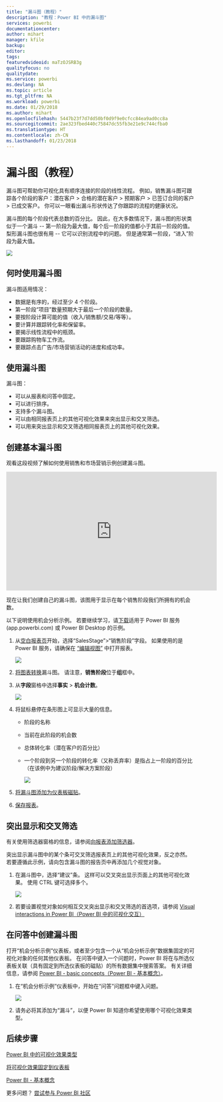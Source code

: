 ```yaml
---
title: "漏斗图（教程）"
description: "教程：Power BI 中的漏斗图"
services: powerbi
documentationcenter: 
author: mihart
manager: kfile
backup: 
editor: 
tags: 
featuredvideoid: maTzOJSRB3g
qualityfocus: no
qualitydate: 
ms.service: powerbi
ms.devlang: NA
ms.topic: article
ms.tgt_pltfrm: NA
ms.workload: powerbi
ms.date: 01/29/2018
ms.author: mihart
ms.openlocfilehash: 5447b23f7d7dd50bf0d9f9e0cfcc84ea9ad0cc8a
ms.sourcegitcommit: 2ae323fbed440c75847dc55fb3e21e9c744cfba0
ms.translationtype: HT
ms.contentlocale: zh-CN
ms.lasthandoff: 01/23/2018
---
```

# <a name="funnel-charts-tutorial"></a>漏斗图（教程）
漏斗图可帮助你可视化具有顺序连接的阶段的线性流程。 例如，销售漏斗图可跟踪各个阶段的客户：潜在客户 \> 合格的潜在客户 \> 预期客户 \> 已签订合同的客户 \> 已成交客户。  你可以一眼看出漏斗形状传达了你跟踪的流程的健康状况。

漏斗图的每个阶段代表总数的百分比。 因此，在大多数情况下，漏斗图的形状类似于一个漏斗 -- 第一阶段为最大值，每个后一阶段的值都小于其前一阶段的值。  梨形漏斗图也很有用 -- 它可以识别流程中的问题。  但是通常第一阶段，“进入”阶段为最大值。

![](media/power-bi-visualization-funnel-charts/funnelplain.png)

## <a name="when-to-use-a-funnel-chart"></a>何时使用漏斗图
漏斗图适用情况：

* 数据是有序的，经过至少 4 个阶段。
* 第一阶段“项目”数量预期大于最后一个阶段的数量。
* 要按阶段计算可能的值（收入/销售额/交易/等等）。
* 要计算并跟踪转化率和保留率。
* 要揭示线性流程中的瓶颈。
* 要跟踪购物车工作流。
* 要跟踪点击广告/市场营销活动的进度和成功率。

## <a name="working-with-funnel-charts"></a>使用漏斗图
漏斗图：

* 可以从报表和问答中固定。
* 可以进行排序。
* 支持多个漏斗图。
* 可以由相同报表页上的其他可视化效果来突出显示和交叉筛选。
* 可以用来突出显示和交叉筛选相同报表页上的其他可视化效果。

## <a name="create-a-basic-funnel-chart"></a>创建基本漏斗图
观看这段视频了解如何使用销售和市场营销示例创建漏斗图。

<iframe width="560" height="315" src="https://www.youtube.com/embed/qKRZPBnaUXM" frameborder="0" allow="autoplay; encrypted-media" allowfullscreen></iframe>


现在让我们创建自己的漏斗图，该图用于显示在每个销售阶段我们所拥有的机会数。

以下说明使用机会分析示例。 若要继续学习，请[下载](sample-datasets.md)适用于 Power BI 服务 (app.powerbi.com) 或 Power BI Desktop 的示例。   

1. 从[空白报表页](power-bi-report-add-page.md)开始，选择“SalesStage”\>“销售阶段”字段。 如果使用的是 Power BI 服务，请确保在 [“编辑视图”](service-interact-with-a-report-in-editing-view.md) 中打开报表。
   
    ![](media/power-bi-visualization-funnel-charts/funnelselectfield_new.png)
2. [将图表转换](power-bi-report-change-visualization-type.md)漏斗图。 请注意，**销售阶段**位于**组**框中。 
3. 从**字段**窗格中选择**事实** \> **机会计数**。
   
    ![](media/power-bi-visualization-funnel-charts/power-bi-funnel.png)
4. 将鼠标悬停在条形图上可显示大量的信息。
   
   * 阶段的名称
   * 当前在此阶段的机会数
   * 总体转化率（潜在客户的百分比） 
   * 一个阶段到另一个阶段的转化率（又称丢弃率）是指占上一阶段的百分比（在该例中为建议阶段/解决方案阶段）
     
     ![](media/power-bi-visualization-funnel-charts/funnelhover_new.png)
5. [将漏斗图添加为仪表板磁贴](service-dashboard-tiles.md)。 
6. [保存报表](service-report-save.md)。

## <a name="highlighting-and-cross-filtering"></a>突出显示和交叉筛选
有关使用筛选器窗格的信息，请参阅[向报表添加筛选器](power-bi-report-add-filter.md)。

突出显示漏斗图中的某个条可交叉筛选报表页上的其他可视化效果，反之亦然。 若要遵循此示例，请向包含漏斗图的报告页中再添加几个视觉对象。

1. 在漏斗图中，选择“建议”条。 这样可以交叉突出显示页面上的其他可视化效果。 使用 CTRL 键可选择多个。
   
   ![](media/power-bi-visualization-funnel-charts/funnelchartnoowl.gif)
2. 若要设置视觉对象如何相互交叉突出显示和交叉筛选的首选项，请参阅 [Visual interactions in Power BI（Power BI 中的可视化交互）](service-reports-visual-interactions.md)

## <a name="create-a-funnel-chart-in-qa"></a>在问答中创建漏斗图
打开“机会分析示例”仪表板，或者至少包含一个从“机会分析示例”数据集固定的可视化对象的任何其他仪表板。  在问答中键入一个问题时，Power BI 将在与所选仪表板关联（具有固定到所选仪表板的磁贴）的所有数据集中搜索答案。 有关详细信息，请参阅 [Power BI - basic concepts（Power BI - 基本概念）](service-basic-concepts.md)。

1. 在“机会分析示例”仪表板中，开始在“问答”问题框中键入问题。
   
   ![](media/power-bi-visualization-funnel-charts/funnelfromqna_new.png)
   
2. 请务必将其添加为“漏斗”，以便 Power BI 知道你希望使用哪个可视化效果类型。

## <a name="next-steps"></a>后续步骤
[Power BI 中的可视化效果类型](power-bi-visualization-types-for-reports-and-q-and-a.md)

[将可视化效果固定到仪表板](service-dashboard-pin-tile-from-report.md)

[Power BI - 基本概念](service-basic-concepts.md)

更多问题？ [尝试参与 Power BI 社区](http://community.powerbi.com/)

